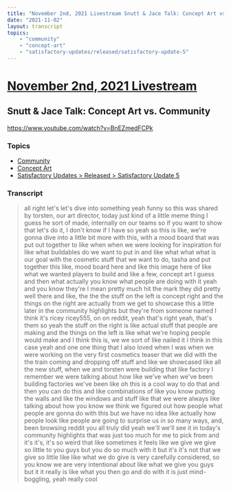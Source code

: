 ```yaml
---
title: "November 2nd, 2021 Livestream Snutt & Jace Talk: Concept Art vs. Community"
date: "2021-11-02"
layout: transcript
topics:
    - "community"
    - "concept-art"
    - "satisfactory-updates/released/satisfactory-update-5"
---
```

# [November 2nd, 2021 Livestream](../2021-11-02.md)
## Snutt & Jace Talk: Concept Art vs. Community
https://www.youtube.com/watch?v=BnEZmedFCPk

### Topics
* [Community](../topics/community.md)
* [Concept Art](../topics/concept-art.md)
* [Satisfactory Updates > Released > Satisfactory Update 5](../topics/satisfactory-updates/released/satisfactory-update-5.md)

### Transcript

> all right let's let's dive into something yeah funny so this was shared by torsten, our art director, today just kind of a little meme thing I guess he sort of made, internally on our teams so if you want to show that let's do it, I don't know if I have so yeah so this is like, we're gonna dive into a little bit more with this, with a mood board that was put out together to like when when we were looking for inspiration for like what buildables do we want to put in and like what what what is our goal with the cosmetic stuff that we want to do, tasha and put together this like, mood board here and like this image here of like what we wanted players to build and like a few, concept art I guess and then what actually you know what people are doing with it yeah and you know they're I mean pretty much hit the mark they did pretty well there and like, the the the stuff on the left is concept right and the things on the right are actually from we get to showcase this a little later in the community highlights but they're from someone named I think it's ricey ricey555, on on reddit, yeah that's right yeah, that's them so yeah the stuff on the right is like actual stuff that people are making and the things on the left is like what we're hoping people would make and I think this is, we we sort of like nailed it I think in this case yeah and one one thing that I also loved when I was when we were working on the very first cosmetics teaser that we did with the the train coming and dropping off stuff and like we showcased like all the new stuff, when we and torsten were building that like factory I remember we were talking about how like we've when we've been building factories we've been like oh this is a cool way to do that and then you can do this and like combinations of like you know putting the walls and like the windows and stuff like that we were always like talking about how you know we think we figured out how people what people are gonna do with this but we have no idea like actually how people look like people are going to surprise us in so many ways, and, been browsing reddit you all truly did yeah we'll we'll see it in today's community highlights that was just too much for me to pick from and it's it's, it's so weird that like sometimes it feels like we give we give so little to you guys but you do so much with it but it's it's not that we give so little like like what we do give is very carefully considered, so you know we are very intentional about like what we give you guys but it it really is like what you then go and do with it is just mind-boggling, yeah really cool

